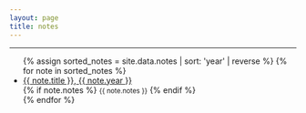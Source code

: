 ```yaml
---
layout: page
title: notes
---
```

<hr>


<ul>
  {% assign sorted_notes = site.data.notes | sort: 'year' | reverse %}
  {% for note in sorted_notes %}
    <li>
      <a href="{{ note.link }}">{{ note.title }}, {{ note.year }}</a><br>
      {% if note.notes %}
        <small>{{ note.notes }}</small>
      {% endif %}
    </li>
  {% endfor %}
</ul>